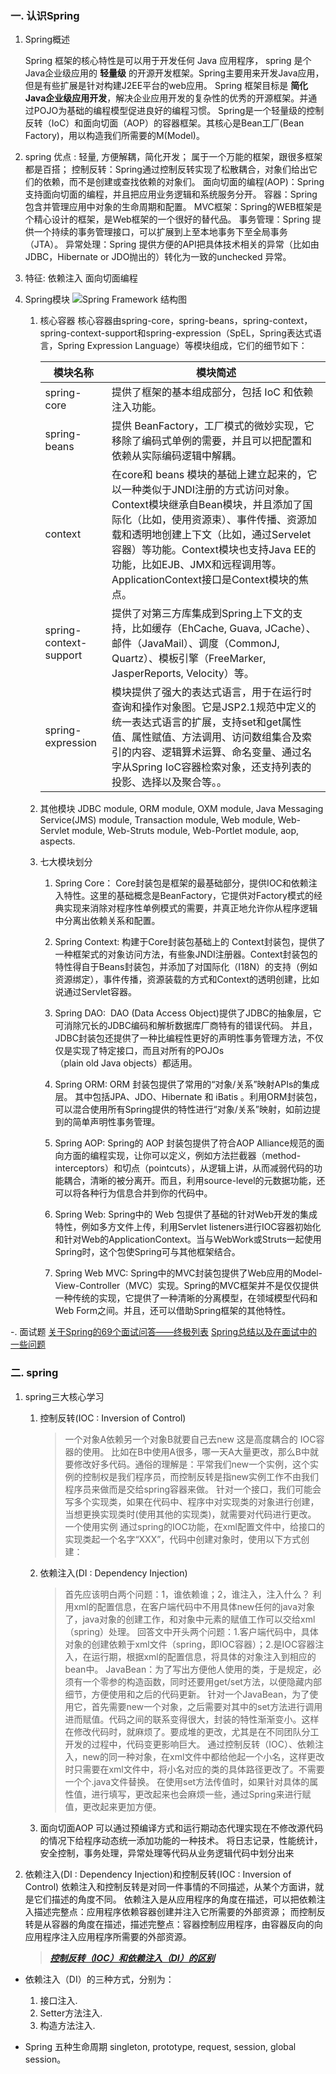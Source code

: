 
### 一. 认识Spring

1. Spring概述

   Spring 框架的核心特性是可以用于开发任何 Java 应用程序，
   spring 是个Java企业级应用的 **轻量级** 的开源开发框架。Spring主要用来开发Java应用，但是有些扩展是针对构建J2EE平台的web应用。
   Spring 框架目标是 **简化Java企业级应用开发**，解决企业应用开发的复杂性的优秀的开源框架。并通过POJO为基础的编程模型促进良好的编程习惯。
   Spring是一个轻量级的控制反转（IoC）和面向切面（AOP）的容器框架。其核心是Bean工厂(Bean Factory)，用以构造我们所需要的M(Model)。

2. spring 优点 :
   轻量, 方便解耦，简化开发；
   属于一个万能的框架，跟很多框架都是百搭；
   控制反转：Spring通过控制反转实现了松散耦合，对象们给出它们的依赖，而不是创建或查找依赖的对象们。
   面向切面的编程(AOP)：Spring支持面向切面的编程，并且把应用业务逻辑和系统服务分开。
   容器：Spring 包含并管理应用中对象的生命周期和配置。
   MVC框架：Spring的WEB框架是个精心设计的框架，是Web框架的一个很好的替代品。
   事务管理：Spring 提供一个持续的事务管理接口，可以扩展到上至本地事务下至全局事务（JTA）。
   异常处理：Spring 提供方便的API把具体技术相关的异常（比如由JDBC，Hibernate or JDO抛出的）转化为一致的unchecked 异常。

3. 特征:
   依赖注入
   面向切面编程

4. Spring模块
   ![Spring Framework 结构图](/pic/java/Spring/Spring7大模块划分.jpg)
   1. 核心容器
      核心容器由spring-core，spring-beans，spring-context，spring-context-support和spring-expression（SpEL，Spring表达式语言，Spring Expression Language）等模块组成，它们的细节如下：

      模块名称 | 模块简述
      -|-
      spring-core  | 提供了框架的基本组成部分，包括 IoC 和依赖注入功能。
      spring-beans | 提供 BeanFactory，工厂模式的微妙实现，它移除了编码式单例的需要，并且可以把配置和依赖从实际编码逻辑中解耦。
      context      | 在core和 beans 模块的基础上建立起来的，它以一种类似于JNDI注册的方式访问对象。Context模块继承自Bean模块，并且添加了国际化（比如，使用资源束）、事件传播、资源加载和透明地创建上下文（比如，通过Servelet容器）等功能。Context模块也支持Java EE的功能，比如EJB、JMX和远程调用等。ApplicationContext接口是Context模块的焦点。
      spring-context-support | 提供了对第三方库集成到Spring上下文的支持，比如缓存（EhCache, Guava, JCache）、邮件（JavaMail）、调度（CommonJ, Quartz）、模板引擎（FreeMarker, JasperReports, Velocity）等。
      spring-expression | 模块提供了强大的表达式语言，用于在运行时查询和操作对象图。它是JSP2.1规范中定义的统一表达式语言的扩展，支持set和get属性值、属性赋值、方法调用、访问数组集合及索引的内容、逻辑算术运算、命名变量、通过名字从Spring IoC容器检索对象，还支持列表的投影、选择以及聚合等。。

   2. 其他模块
      JDBC module, ORM module, OXM module, Java Messaging Service(JMS) module, Transaction module, Web module, Web-Servlet module, Web-Struts module, Web-Portlet module, aop, aspects.

   3. 七大模块划分

      1. Spring Core： Core封装包是框架的最基础部分，提供IOC和依赖注入特性。这里的基础概念是BeanFactory，它提供对Factory模式的经典实现来消除对程序性单例模式的需要，并真正地允许你从程序逻辑中分离出依赖关系和配置。

      2. Spring Context: 构建于Core封装包基础上的 Context封装包，提供了一种框架式的对象访问方法，有些象JNDI注册器。Context封装包的特性得自于Beans封装包，并添加了对国际化（I18N）的支持（例如资源绑定），事件传播，资源装载的方式和Context的透明创建，比如说通过Servlet容器。

      3. Spring DAO:  DAO (Data Access Object)提供了JDBC的抽象层，它可消除冗长的JDBC编码和解析数据库厂商特有的错误代码。 并且，JDBC封装包还提供了一种比编程性更好的声明性事务管理方法，不仅仅是实现了特定接口，而且对所有的POJOs（plain old Java objects）都适用。

      4. Spring ORM: ORM 封装包提供了常用的“对象/关系”映射APIs的集成层。 其中包括JPA、JDO、Hibernate 和 iBatis 。利用ORM封装包，可以混合使用所有Spring提供的特性进行“对象/关系”映射，如前边提到的简单声明性事务管理。

      5. Spring AOP: Spring的 AOP 封装包提供了符合AOP Alliance规范的面向方面的编程实现，让你可以定义，例如方法拦截器（method-interceptors）和切点（pointcuts），从逻辑上讲，从而减弱代码的功能耦合，清晰的被分离开。而且，利用source-level的元数据功能，还可以将各种行为信息合并到你的代码中。

      6. Spring Web: Spring中的 Web 包提供了基础的针对Web开发的集成特性，例如多方文件上传，利用Servlet listeners进行IOC容器初始化和针对Web的ApplicationContext。当与WebWork或Struts一起使用Spring时，这个包使Spring可与其他框架结合。

      7. Spring Web MVC: Spring中的MVC封装包提供了Web应用的Model-View-Controller（MVC）实现。Spring的MVC框架并不是仅仅提供一种传统的实现，它提供了一种清晰的分离模型，在领域模型代码和Web Form之间。并且，还可以借助Spring框架的其他特性。

-. 面试题
   [关于Spring的69个面试问答——终极列表](http://www.importnew.com/11657.html)
   [Spring总结以及在面试中的一些问题](https://www.cnblogs.com/wang-meng/p/5701982.html)

### 二. spring
   1. spring三大核心学习

      1. 控制反转(IOC : Inversion of Control)
         > 一个对象A依赖另一个对象B就要自己去new 这是高度耦合的 IOC容器的使用。 比如在B中使用A很多，哪一天A大量更改，那么B中就要修改好多代码。通俗的理解是：平常我们new一个实例，这个实例的控制权是我们程序员，而控制反转是指new实例工作不由我们程序员来做而是交给spring容器来做。
         针对一个接口，我们可能会写多个实现类，如果在代码中、程序中对实现类的对象进行创建，当想更换实现类时(使用其他的实现类)，就需要对代码进行更改。
         一个使用实例
         通过spring的IOC功能，在xml配置文件中，给接口的实现类起一个名字“XXX”，代码中创建对象时，使用以下方式创建：

      2. 依赖注入(DI : Dependency Injection)
         >首先应该明白两个问题：1，谁依赖谁；2，谁注入，注入什么？
         利用xml的配置信息，在客户端代码中不用具体new任何的java对象了，java对象的创建工作，和对象中元素的赋值工作可以交给xml（spring）处理。
         回答文中开头两个问题：1.客户端代码中，具体对象的创建依赖于xml文件（spring，即IOC容器）；2.是IOC容器注入，在运行期，根据xml的配置信息，将具体的对象注入到相应的bean中。
         JavaBean：为了写出方便他人使用的类，于是规定，必须有一个零参的构造函数，同时还要用get/set方法，以便隐藏内部细节，方便使用和之后的代码更新。
         针对一个JavaBean，为了使用它，首先需要new一个对象，之后需要对其中的set方法进行调用进而赋值。代码之间的联系变得很大，封装的特性渐渐变小。这样在修改代码时，就麻烦了。要成堆的更改，尤其是在不同团队分工开发的过程中，代码变更影响巨大。
         通过控制反转（IOC）、依赖注入，new的同一种对象，在xml文件中都给他起一个小名，这样更改时只需要在xml文件中，将小名对应的类的具体路径更改了。不需要一个个.java文件替换。
         在使用set方法传值时，如果针对具体的属性值，进行填写，更改起来也会麻烦一些，通过Spring来进行赋值，更改起来更加方便。

      3. 面向切面AOP
         可以通过预编译方式和运行期动态代理实现在不修改源代码的情况下给程序动态统一添加功能的一种技术。
         将日志记录，性能统计，安全控制，事务处理，异常处理等代码从业务逻辑代码中划分出来

   2. 依赖注入(DI : Dependency Injection)和控制反转(IOC : Inversion of Control)
         依赖注入和控制反转是对同一件事情的不同描述，从某个方面讲，就是它们描述的角度不同。
         依赖注入是从应用程序的角度在描述，可以把依赖注入描述完整点：应用程序依赖容器创建并注入它所需要的外部资源；
         而控制反转是从容器的角度在描述，描述完整点：容器控制应用程序，由容器反向的向应用程序注入应用程序所需要的外部资源。
         >[***控制反转（IOC）和依赖注入（DI）的区别***](https://blog.csdn.net/doris_crazy/article/details/18353197?utm_source=blogxgwz1)

   - 依赖注入（DI）的三种方式，分别为：
      1. 接口注入.
      2. Setter方法注入.
      3. 构造方法注入.

   - Spring 五种生命周期
     singleton, prototype, request, session, global session。
